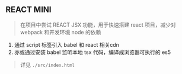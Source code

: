 ## REACT MINI

> 在项目中尝试 REACT JSX 功能，用于快速搭建 react 项目，减少对 webpack 和开发环境 node 的依赖

1. 通过 script 标签引入 babel 和 react 相关cdn
2. 亦或通过安装 babel 监听本地 tsx 代码，编译成浏览器可执行的 es5

> 详见 `./src/index.html`